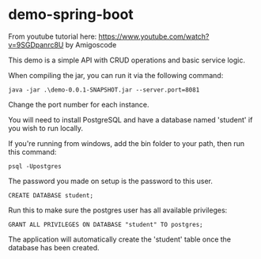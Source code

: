 ﻿# demo-spring-boot

From youtube tutorial here: https://www.youtube.com/watch?v=9SGDpanrc8U by Amigoscode

This demo is a simple API with CRUD operations and basic service logic.

When compiling the jar, you can run it via the following command:

`java -jar .\demo-0.0.1-SNAPSHOT.jar --server.port=8081`

Change the port number for each instance.

You will need to install PostgreSQL and have a database named 'student' if you wish to run locally.

If you're running from windows, add the bin folder to your path, then run this command:

`psql -Upostgres`

The password you made on setup is the password to this user.

`CREATE DATABASE student;`

Run this to make sure the postgres user has all available privileges:

`GRANT ALL PRIVILEGES ON DATABASE "student" TO postgres;`

The application will automatically create the 'student' table once the database has been created.